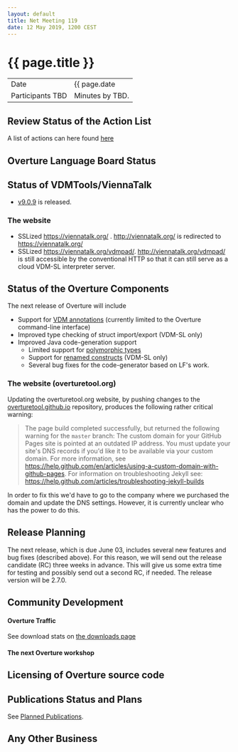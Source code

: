 ```yaml
---
layout: default
title: Net Meeting 119
date: 12 May 2019, 1200 CEST
---
```


<script src="http://code.jquery.com/jquery-1.11.1.min.js">
</script>
<script src="/javascripts/edit.js"></script>
<script>setEditButonNm();</script>

# {{ page.title }}

|||
|---|---|
| Date | {{ page.date | date: "%-d %B %Y, %R %Z"}} |
| Participants TBD |   Minutes by TBD. |


## Review Status of the Action List

A list of actions can here found [here](https://github.com/overturetool/overturetool.github.io/issues?q=is%3Aissue+is%3Aopen+label%3A%22action+net-meeting%22)


## Overture Language Board Status


## Status of VDMTools/ViennaTalk

* [v9.0.9](https://github.com/vdmtools/vdmtools/releases/tag/v9.0.9) is released.

### The website
* SSLized https://viennatalk.org/ . http://viennatalk.org/ is redirected to https://viennatalk.org/
* SSLized https://viennatalk.org/vdmpad/. http://viennatalk.org/vdmpad/ is still accessible by the conventional HTTP so that it can still serve as a cloud VDM-SL interpreter server.

##  Status of the Overture Components

The next release of Overture will include

* Support for [VDM annotations](https://github.com/overturetool/language/issues/46) (currently limited to the Overture command-line interface)
* Improved type checking of struct import/export (VDM-SL only)
* Improved Java code-generation support
  - Limited support for [polymorphic types](https://github.com/overturetool/overture/issues/691)
  - Support for [renamed constructs](https://github.com/overturetool/overture/issues/690) (VDM-SL only)
  - Several bug fixes for the code-generator based on LF's work.

### The website (overturetool.org)

Updating the overturetool.org website, by pushing changes to the [overturetool.github.io](https://github.com/overturetool/overturetool.github.io) repository, produces the following rather critical warning:

> The page build completed successfully, but returned the following warning for the `master` branch:
> The custom domain for your GitHub Pages site is pointed at an outdated
> IP address. You must update your site's DNS records if you'd like it
> to be available via your custom domain. For more information, see
> https://help.github.com/en/articles/using-a-custom-domain-with-github-pages.
> For information on troubleshooting Jekyll see:
>  https://help.github.com/articles/troubleshooting-jekyll-builds

In order to fix this we'd have to go to the company where we purchased the domain and update the DNS settings. However, it is currently unclear who has the power to do this.

##  Release Planning

The next release, which is due June 03, includes several new features and bug fixes (described above). For this reason, we will send out the release candidate (RC) three weeks in advance. This will give us some extra time for testing and possibly send out a second RC, if needed. The release version will be 2.7.0.

##  Community Development

#### Overture Traffic

See download stats on [the downloads page](http://overturetool.org/download/)

#### The next Overture workshop


##  Licensing of Overture source code


##  Publications Status and Plans

See [Planned Publications](http://overturetool.org/publications/PlannedPublications.html).

##  Any Other Business



<div id="edit_page_div"></div>





